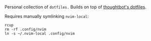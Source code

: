 Personal collection of `dotfiles.` Builds on top of [thoughtbot's dotfiles](https://github.com/thoughtbot/dotfiles).

Requires manually symlinking `nvim-local`:
```
rcup
rm -rf .config/nvim
ln -s ~/.nvim-local .config/nvim
```

